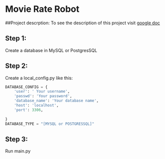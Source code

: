 # Movie Rate Robot

##Project descrption:
To see the description of this project visit [google doc](https://docs.google.com/document/d/1waeA6aBufEDCA4Qty2kNiiYDuxH-RxAoBA8ThovoWCw/edit)

## Step 1:
Create a database in MySQL or PostgresSQL

## Step 2:

Create a local_config.py like this:

```python
DATABASE_CONFIG = {
    'user': ' Your username',
    'passwd': 'Your password',
    'database_name': 'Your database name',
    'host': 'localhost',
    'port': 3306,
    
}
DATABASE_TYPE = "[MYSQL or POSTGRESSQL]"

```


## Step 3:
Run main.py